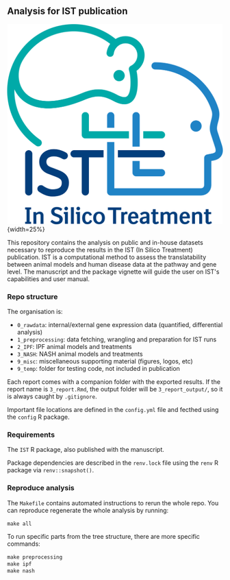 ## Analysis for IST publication

![](9_misc/logos/InSilicoTreatment_Logo_Colour.png){width=25%}

This repository contains the analysis on public and in-house datasets necessary to reproduce the results in the IST (In Silico Treatment) publication.
IST is a computational method to assess the translatability between animal models and human disease data at the pathway and gene level. 
The manuscript and the package vignette will guide the user on IST's capabilities and user manual.

### Repo structure

The organisation is:

* `0_rawdata`: internal/external gene expression data (quantified, differential analysis)
* `1_preprocessing`: data fetching, wrangling and preparation for IST runs
* `2_IPF`: IPF animal models and treatments
* `3_NASH`: NASH animal models and treatments
* `9_misc`: miscellaneous supporting material (figures, logos, etc)
* `9_temp`: folder for testing code, not included in publication

Each report comes with a companion folder with the exported results.
If the report name is `3_report.Rmd`, the output folder will be `3_report_output/`, so it is always caught by `.gitignore`.

Important file locations are defined in the `config.yml` file and fecthed using the `config` R package.

### Requirements

The `IST` R package, also published with the manuscript.

Package dependencies are described in the `renv.lock` file using the `renv` R package via `renv::snapshot()`.

### Reproduce analysis

The `Makefile` contains automated instructions to rerun the whole repo. 
You can reproduce regenerate the whole analysis by running:

```
make all
```

To run specific parts from the tree structure, there are more specific commands:

```
make preprocessing
make ipf
make nash
```

